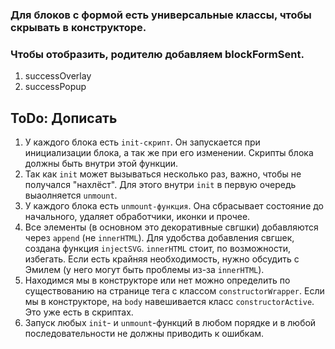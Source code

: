 ### Для блоков с формой есть универсальные классы, чтобы скрывать в конструкторе.
### Чтобы отобразить, родителю добавляем blockFormSent.
1. successOverlay
2. successPopup


## ToDo: Дописать
1. У каждого блока есть `init-скрипт`. Он запускается при инициализации блока, а так же при его изменении. Скрипты блока должны быть внутри этой функции.
2. Так как `init` может вызываться несколько раз, важно, чтобы не получался "нахлёст". Для этого внутри `init` в первую очередь выаолняется `unmount`.
3. У каждого блока есть `unmount-функция`. Она сбрасывает состояние до начального, удаляет обработчики, иконки и прочее.
4. Все элементы (в основном это декоративные свгшки) добавляются через `append` (не `innerHTML`). Для удобства добавления свгшек, создана функция `injectSVG`. `innerHTML` стоит, по возможности, избегать. Если есть крайняя необходимость, нужно обсудить с Эмилем (у него могут быть проблемы из-за `innerHTML`).
5. Находимся мы в конструкторе или нет можно определить по существованию на странице тега с классом `constructorWrapper`. Если мы в конструкторе, на `body` навешивается класс `constructorActive`. Это уже есть в скриптах.
6. Запуск любых `init`- и `unmount`-функций в любом порядке и в любой последовательности не должны приводить к ошибкам.
